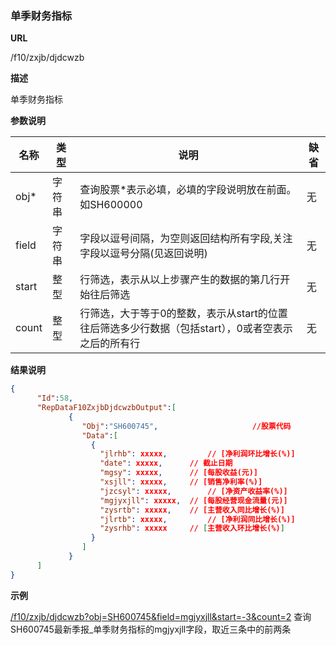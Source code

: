 
### 单季财务指标

**URL**

/f10/zxjb/djdcwzb

**描述**

单季财务指标

**参数说明**

|名称|类型|说明|缺省|
| -------- | -------- | -------- | -------- |
|obj\*|字符串|查询股票\*表示必填，必填的字段说明放在前面。如SH600000|无|
|field|字符串|字段以逗号间隔，为空则返回结构所有字段,关注字段以逗号分隔(见返回说明)|无|
|start|整型|行筛选，表示从以上步骤产生的数据的第几行开始往后筛选|无|
|count|整型|行筛选，大于等于0的整数，表示从start的位置往后筛选多少行数据（包括start），0或者空表示之后的所有行|无|


**结果说明**

```json
{
      "Id":58,
      "RepDataF10ZxjbDjdcwzbOutput":[
             {
                "Obj":"SH600745",                     //股票代码
                "Data":[
                  {
                    "jlrhb": xxxxx, 		// [净利润环比增长(%)] 
					"date": xxxxx,		// 截止日期
					"mgsy": xxxxx,		// [每股收益(元)] 
					"xsjll": xxxxx,		// [销售净利率(%)] 
					"jzcsyl": xxxxx,		// [净资产收益率(%)] 
					"mgjyxjll": xxxxx,	// [每股经营现金流量(元)] 
					"zysrtb": xxxxx, 	// [主营收入同比增长(%)] 
					"jlrtb": xxxxx, 		// [净利润同比增长(%)] 
					"zysrhb": xxxxx 	// [主营收入环比增长(%)]  
                  }
                ]
             }
      ]
}
```

**示例**

[/f10/zxjb/djdcwzb?obj=SH600745&field=mgjyxjll&start=-3&count=2]($APIHOST$/f10/zxjb/djdcwzb?obj=SH600745&field=mgjyxjll&start=-3&count=2)
查询SH600745最新季报_单季财务指标的mgjyxjll字段，取近三条中的前两条
